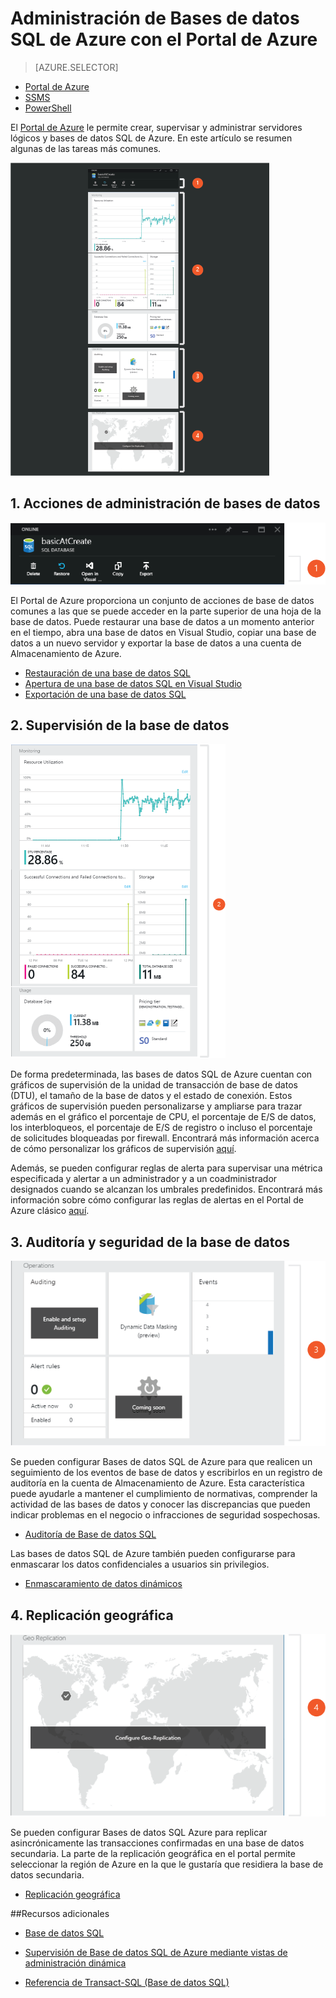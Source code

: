 <properties
	pageTitle="Administración de Bases de datos SQL de Azure con el Portal de Azure clásico"
	description="Aprenda a usar el Portal de Azure clásico para administrar una base de datos relacional en la nube mediante el Portal de Azure clásico."
	services="sql-database"
	documentationCenter=""
	authors="stevestein"
	manager="jeffreyg"
	editor=""/>

<tags
	ms.service="sql-database"
	ms.devlang="NA"
	ms.workload="data-management"
	ms.topic="article"
	ms.tgt_pltfrm="NA"
	ms.date="01/22/2016"
	ms.author="sstein"/>


# Administración de Bases de datos SQL de Azure con el Portal de Azure


> [AZURE.SELECTOR]
- [Portal de Azure](sql-database-manage-portal.md)
- [SSMS](sql-database-manage-azure-ssms.md)
- [PowerShell](sql-database-command-line-tools.md)

El [Portal de Azure](https://portal.azure.com/) le permite crear, supervisar y administrar servidores lógicos y bases de datos SQL de Azure. En este artículo se resumen algunas de las tareas más comunes.

![Información general de la base de datos](./media/sql-database-manage-portal/sqldatabase_annotated.png)

## 1\. Acciones de administración de bases de datos
![Acciones de administración de bases de datos](./media/sql-database-manage-portal/sqldatabase_actions.png)

El Portal de Azure proporciona un conjunto de acciones de base de datos comunes a las que se puede acceder en la parte superior de una hoja de la base de datos. Puede restaurar una base de datos a un momento anterior en el tiempo, abra una base de datos en Visual Studio, copiar una base de datos a un nuevo servidor y exportar la base de datos a una cuenta de Almacenamiento de Azure.

- [Restauración de una base de datos SQL](sql-database-user-error-recovery.md)
- [Apertura de una base de datos SQL en Visual Studio](sql-database-connect-query.md)
- [Exportación de una base de datos SQL](sql-database-export.md)

## 2\. Supervisión de la base de datos
![Supervisión de la base de datos](./media/sql-database-manage-portal/sqldatabase_monitoring.png)

De forma predeterminada, las bases de datos SQL de Azure cuentan con gráficos de supervisión de la unidad de transacción de base de datos (DTU), el tamaño de la base de datos y el estado de conexión. Estos gráficos de supervisión pueden personalizarse y ampliarse para trazar además en el gráfico el porcentaje de CPU, el porcentaje de E/S de datos, los interbloqueos, el porcentaje de E/S de registro o incluso el porcentaje de solicitudes bloqueadas por firewall. Encontrará más información acerca de cómo personalizar los gráficos de supervisión [aquí][Azure part monitoring].

Además, se pueden configurar reglas de alerta para supervisar una métrica especificada y alertar a un administrador y a un coadministrador designados cuando se alcanzan los umbrales predefinidos. Encontrará más información sobre cómo configurar las reglas de alertas en el Portal de Azure clásico [aquí][Azure part monitoring].

## 3\. Auditoría y seguridad de la base de datos
![Seguridad de la base de datos](./media/sql-database-manage-portal/sqldatabase_security.png)

Se pueden configurar Bases de datos SQL de Azure para que realicen un seguimiento de los eventos de base de datos y escribirlos en un registro de auditoría en la cuenta de Almacenamiento de Azure. Esta característica puede ayudarle a mantener el cumplimiento de normativas, comprender la actividad de las bases de datos y conocer las discrepancias que pueden indicar problemas en el negocio o infracciones de seguridad sospechosas.

- [Auditoría de Base de datos SQL](sql-database-auditing-get-started.md)

Las bases de datos SQL de Azure también pueden configurarse para enmascarar los datos confidenciales a usuarios sin privilegios.

- [Enmascaramiento de datos dinámicos](sql-database-dynamic-data-masking-get-started.md)


## 4\. Replicación geográfica
![Replicación geográfica](./media/sql-database-manage-portal/sqldatabase_georeplication.png)

Se pueden configurar Bases de datos SQL Azure para replicar asincrónicamente las transacciones confirmadas en una base de datos secundaria. La parte de la replicación geográfica en el portal permite seleccionar la región de Azure en la que le gustaría que residiera la base de datos secundaria.

- [Replicación geográfica](https://msdn.microsoft.com/library/azure/dn783447.aspx)





##Recursos adicionales
* [Base de datos SQL](sql-database-technical-overview.md)   
* [Supervisión de Base de datos SQL de Azure mediante vistas de administración dinámica][]   
* [Referencia de Transact-SQL (Base de datos SQL)][]

  [Azure Classic Portal Tour]: https://go.microsoft.com/fwlink/?LinkID=522341
  [Classic Portal]: https://portal.azure.com
  [Azure part monitoring]: ../documentdb-monitor-accounts.md
  [AzureDb management overview]: http://azure.microsoft.com/blog/2014/12/22/client-tooling-updates-for-azure-sql-database/
  [Introducing SQL Database]: http://azure.microsoft.com/services/sql-database
  [Database geo-replication]: http://azure.microsoft.com/blog/2014/07/12/spotlight-on-sql-database-active-geo-replication/
  [Managing Azure SQL Database using SQL Server Management Studio]: sql-database-manage-azure-ssms.md
  [Supervisión de Base de datos SQL de Azure mediante vistas de administración dinámica]: http://msdn.microsoft.com/library/windowsazure/ff394114.aspx
  [Referencia de Transact-SQL (Base de datos SQL)]: http://msdn.microsoft.com/library/bb510741(v=sql.120).aspx
  [AzureDb Auditing]: http://azure.microsoft.com/documentation/articles/sql-database-auditing-get-started/
  [AzureDb datamasking]: http://azure.microsoft.com/documentation/articles/sql-database-dynamic-data-masking-get-started/

<!---HONumber=AcomDC_0302_2016-->